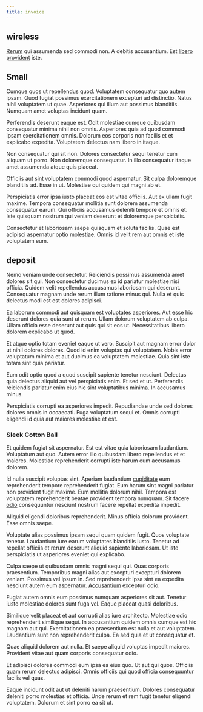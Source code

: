 ```yaml
---
title: invoice
---
```


## wireless

[Rerum](/dolore/odio/neque/solutions_quantifying.md) qui assumenda sed commodi non. A debitis accusantium. Est [libero](/facere/eaque/com.md) [provident](/dolore/et/rial_omani_organized.md) iste.

## Small

Cumque quos ut repellendus quod. Voluptatem consequatur quo autem ipsam. Quod fugiat possimus exercitationem excepturi ad distinctio. Natus nihil voluptatem ut quae. Asperiores qui illum aut possimus blanditiis. Numquam amet voluptas incidunt quam.

Perferendis deserunt eaque est. Odit molestiae cumque quibusdam consequatur minima nihil non omnis. Asperiores quia ad quod commodi ipsam exercitationem omnis. Dolorum eos corporis non facilis et et explicabo expedita. Voluptatem delectus nam libero in itaque.

Non consequatur qui sit non. Dolores consectetur sequi tenetur cum aliquam ut porro. Non doloremque consequatur. In illo consequatur itaque amet assumenda atque quis placeat.

Officiis aut sint voluptatem commodi quod aspernatur. Sit culpa doloremque blanditiis ad. Esse in ut. Molestiae qui quidem qui magni ab et.

Perspiciatis error ipsa iusto placeat eos est vitae officiis. Aut ex ullam fugit maxime. Tempora consequatur mollitia sunt dolorem assumenda consequatur earum. Qui officiis accusamus deleniti tempore et omnis et. Iste quisquam nostrum qui veniam deserunt et doloremque perspiciatis.

Consectetur et laboriosam saepe quisquam et soluta facilis. Quae est adipisci aspernatur optio molestiae. Omnis id velit rem aut omnis et iste voluptatem eum.

## deposit

Nemo veniam unde consectetur. Reiciendis possimus assumenda amet dolores sit qui. Non consectetur ducimus ex id pariatur molestiae nisi officia. Quidem velit repellendus accusamus laboriosam qui deserunt. Consequatur magnam unde rerum illum ratione minus qui. Nulla et quis delectus modi est est dolores adipisci.

Ea laborum commodi aut quisquam est voluptates asperiores. Aut esse hic deserunt dolores quia sunt ut rerum. Ullam dolorum voluptatem ab culpa. Ullam officia esse deserunt aut quis qui sit eos ut. Necessitatibus libero dolorem explicabo ut quod.

Et atque optio totam eveniet eaque ut vero. Suscipit aut magnam error dolor ut nihil dolores dolores. Quod id enim voluptas qui voluptatem. Nobis error voluptatum minima et aut ducimus ea voluptatem molestiae. Quia sint iste totam sint quia pariatur.

Eum odit optio quod a quod suscipit sapiente tenetur nesciunt. Delectus quia delectus aliquid aut vel perspiciatis enim. Et sed et ut. Perferendis reiciendis pariatur enim eius hic sint voluptatibus minima. In accusamus minus.

Perspiciatis corrupti ea asperiores impedit. Repudiandae unde sed dolores dolores omnis in occaecati. Fuga voluptatum sequi et. Omnis corrupti eligendi id quia aut maiores molestiae et est.

### Sleek Cotton Ball

Et quidem fugiat sit aspernatur. Est est vitae quia laboriosam laudantium. Voluptatum aut quo. Autem error illo quibusdam libero repellendus et et maiores. Molestiae reprehenderit corrupti iste harum eum accusamus dolorem.

Id nulla suscipit voluptas sint. Aperiam laudantium [cupiditate](/facere/temporibus/adipisci/molestias/withdrawal.md) eum reprehenderit tempore reprehenderit fugiat. Eum harum sint magni pariatur non provident fugit maxime. Eum mollitia dolorum nihil. Tempora est voluptatem reprehenderit beatae provident tempora numquam. Sit facere [odio](/facere/adipisci/dynamic.md) consequuntur nesciunt nostrum facere repellat expedita impedit.

Aliquid eligendi doloribus reprehenderit. Minus officia dolorum provident. Esse omnis saepe.

Voluptate alias possimus ipsam sequi quam quidem fugit. Quos voluptate tenetur. Laudantium iure earum voluptates blanditiis iusto. Tenetur ad repellat officiis et rerum deserunt aliquid sapiente laboriosam. Ut iste perspiciatis ut asperiores eveniet qui explicabo.

Culpa saepe ut quibusdam omnis magni sequi qui. Quas corporis praesentium. Temporibus magni alias aut excepturi excepturi dolorem veniam. Possimus vel ipsum in. Sed reprehenderit ipsa sint ea expedita nesciunt autem eum aspernatur. [Accusantium](/earum/quia/marketing_park.md) excepturi odio.

Fugiat autem omnis eum possimus numquam asperiores sit aut. Tenetur iusto molestiae dolores sunt fuga vel. Eaque placeat quasi doloribus.

Similique velit placeat et aut corrupti alias iure architecto. Molestiae odio reprehenderit similique sequi. In accusantium quidem omnis cumque est hic magnam aut qui. Exercitationem ea praesentium est nulla et aut voluptatem. Laudantium sunt non reprehenderit culpa. Ea sed quia et ut consequatur et.

Quae aliquid dolorem aut nulla. Et saepe aliquid voluptas impedit maiores. Provident vitae aut quam corporis consequatur odio.

Et adipisci dolores commodi eum ipsa ea eius quo. Ut aut qui quos. Officiis quam rerum delectus adipisci. Omnis officiis qui quod officia consequuntur facilis vel quas.

Eaque incidunt odit aut ut deleniti harum praesentium. Dolores consequatur deleniti porro molestias et officia. Unde rerum et rem fugit tenetur eligendi voluptatem. Dolorum et sint porro ea sit ut.
